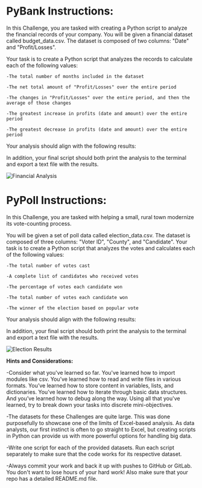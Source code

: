 # **PyBank Instructions:**

In this Challenge, you are tasked with creating a Python script to analyze the financial records of your company. You will be given a financial dataset called budget_data.csv. The dataset is composed of two columns: "Date" and "Profit/Losses".

Your task is to create a Python script that analyzes the records to calculate each of the following values:

    -The total number of months included in the dataset

    -The net total amount of "Profit/Losses" over the entire period

    -The changes in "Profit/Losses" over the entire period, and then the average of those changes

    -The greatest increase in profits (date and amount) over the entire period

    -The greatest decrease in profits (date and amount) over the entire period

Your analysis should align with the following results:


In addition, your final script should both print the analysis to the terminal and export a text file with the results.

![Financial Analysis](https://github.com/JLaydeJ/python-challenge/assets/134284646/dde0fb9a-2650-41ee-9aee-41b2707c2650)

# **PyPoll Instructions:**

In this Challenge, you are tasked with helping a small, rural town modernize its vote-counting process.

You will be given a set of poll data called election_data.csv. The dataset is composed of three columns: "Voter ID", "County", and "Candidate". Your task is to create a Python script that analyzes the votes and calculates each of the following values:

    -The total number of votes cast

    -A complete list of candidates who received votes

    -The percentage of votes each candidate won

    -The total number of votes each candidate won

    -The winner of the election based on popular vote

Your analysis should align with the following results:


In addition, your final script should both print the analysis to the terminal and export a text file with the results.

![Election Results](https://github.com/JLaydeJ/python-challenge/assets/134284646/ed7b3b4f-73cf-42f7-9a9c-34dbee95672a)

**Hints and Considerations:**

-Consider what you've learned so far. You've learned how to import modules like csv. You’ve learned how to read and write files in various formats. You’ve learned how to store content in variables, lists, and dictionaries. You’ve learned how to iterate through basic data structures. And you’ve learned how to debug along the way. Using all that you've learned, try to break down your tasks into discrete mini-objectives.

-The datasets for these Challenges are quite large. This was done purposefully to showcase one of the limits of Excel-based analysis. As data analysts, our first instinct is often to go straight to Excel, but creating scripts in Python can provide us with more powerful options for handling big data.

-Write one script for each of the provided datasets. Run each script separately to make sure that the code works for its respective dataset.

-Always commit your work and back it up with pushes to GitHub or GitLab. You don't want to lose hours of your hard work! Also make sure that your repo has a detailed README.md file.
